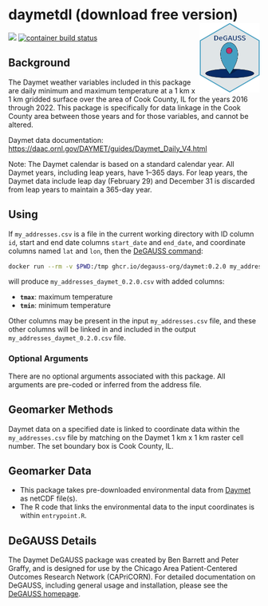 # daymetdl (download free version) <a href='https://degauss.org'><img src='https://github.com/degauss-org/degauss_hex_logo/raw/main/PNG/degauss_hex.png' align='right' height='138.5' /></a>

[![](https://img.shields.io/github/v/release/degauss-org/daymet?color=469FC2&label=version&sort=semver)](https://github.com/degauss-org/daymet/releases)
[![container build status](https://github.com/degauss-org/daymet/workflows/build-deploy-release/badge.svg)](https://github.com/degauss-org/daymet/actions/workflows/build-deploy-release.yaml)

## Background

The Daymet weather variables included in this package are daily minimum and maximum temperature at a 1 km x 1 km gridded surface over the area of Cook County, IL for the years 2016 through 2022. This package is specifically for data linkage in the Cook County area between those years and for those variables, and cannot be altered.

Daymet data documentation: https://daac.ornl.gov/DAYMET/guides/Daymet_Daily_V4.html

Note: The Daymet calendar is based on a standard calendar year. All Daymet years, including leap years, have 1–365 days. For leap years, the Daymet data include leap day (February 29) and December 31 is discarded from leap years to maintain a 365-day year.

## Using

If `my_addresses.csv` is a file in the current working directory with ID column `id`, start and end date columns `start_date` and `end_date`, and coordinate columns named `lat` and `lon`, then the [DeGAUSS command](https://degauss.org/using_degauss.html#DeGAUSS_Commands):

```sh
docker run --rm -v $PWD:/tmp ghcr.io/degauss-org/daymet:0.2.0 my_addresses.csv
```

will produce `my_addresses_daymet_0.2.0.csv` with added columns:

- **`tmax`**: maximum temperature
- **`tmin`**: minimum temperature

Other columns may be present in the input `my_addresses.csv` file, and these other columns will be linked in and included in the output `my_addresses_daymet_0.2.0.csv` file.

### Optional Arguments

There are no optional arguments associated with this package. All arguments are pre-coded or inferred from the address file.

## Geomarker Methods

Daymet data on a specified date is linked to coordinate data within the `my_addresses.csv` file by matching on the Daymet 1 km x 1 km raster cell number. The set boundary box is Cook County, IL.

## Geomarker Data

- This package takes pre-downloaded environmental data from [Daymet](https://daymet.ornl.gov/) as netCDF file(s).
- The R code that links the environmental data to the input coordinates is within `entrypoint.R`.

## DeGAUSS Details

The Daymet DeGAUSS package was created by Ben Barrett and Peter Graffy, and is designed for use by the Chicago Area Patient-Centered Outcomes Research Network (CAPriCORN).
For detailed documentation on DeGAUSS, including general usage and installation, please see the [DeGAUSS homepage](https://degauss.org).
